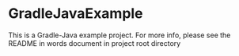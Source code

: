 # GradleJavaExample

This is a Gradle-Java example project. For more info, please see
the README in words document in project root directory